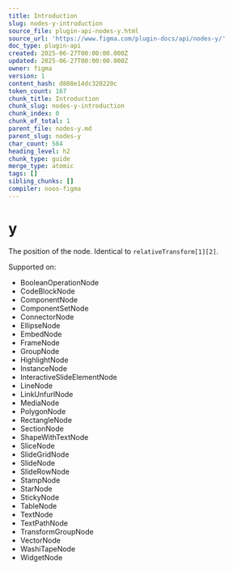 ```yaml
---
title: Introduction
slug: nodes-y-introduction
source_file: plugin-api-nodes-y.html
source_url: 'https://www.figma.com/plugin-docs/api/nodes-y/'
doc_type: plugin-api
created: 2025-06-27T00:00:00.000Z
updated: 2025-06-27T00:00:00.000Z
owner: figma
version: 1
content_hash: d808e14dc320220c
token_count: 167
chunk_title: Introduction
chunk_slug: nodes-y-introduction
chunk_index: 0
chunk_of_total: 1
parent_file: nodes-y.md
parent_slug: nodes-y
char_count: 584
heading_level: h2
chunk_type: guide
merge_type: atomic
tags: []
sibling_chunks: []
compiler: noos-figma
---
```


# y

The position of the node. Identical to `relativeTransform[1][2]`.

 Supported on:

- BooleanOperationNode
- CodeBlockNode
- ComponentNode
- ComponentSetNode
- ConnectorNode
- EllipseNode
- EmbedNode
- FrameNode
- GroupNode
- HighlightNode
- InstanceNode
- InteractiveSlideElementNode
- LineNode
- LinkUnfurlNode
- MediaNode
- PolygonNode
- RectangleNode
- SectionNode
- ShapeWithTextNode
- SliceNode
- SlideGridNode
- SlideNode
- SlideRowNode
- StampNode
- StarNode
- StickyNode
- TableNode
- TextNode
- TextPathNode
- TransformGroupNode
- VectorNode
- WashiTapeNode
- WidgetNode
